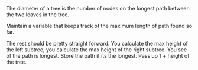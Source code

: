 The diameter of a tree is the number of nodes on the longest path between the two leaves in the tree. 

Maintain a variable that keeps track of the maximum length of path found so far.

The rest should be pretty straight forward. You calculate the max height of the
left subtree, you calculate the max height of the right subtree. 
You see of the path is longest. Store the path if its the longest. 
Pass up 1 + height of the tree. 

 
